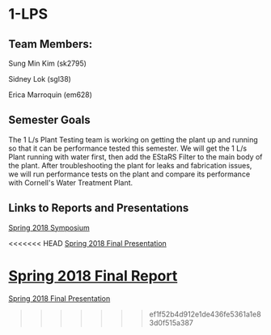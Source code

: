 # 1-LPS

## Team Members:
Sung Min Kim (sk2795)

Sidney Lok (sgl38)

Erica Marroquin (em628)

## Semester Goals
The 1 L/s Plant Testing team is working on getting the plant up and running so that it can be performance tested this semester. We will get the 1 L/s Plant running with water first, then add the EStaRS Filter to the main body of the plant. After troubleshooting the plant for leaks and fabrication issues, we will run performance tests on the plant and compare its performance with Cornell's Water Treatment Plant.

## Links to Reports and Presentations
[Spring 2018 Symposium](https://docs.google.com/presentation/d/1bsQvF7E3sRgvt_R3UUIwnSWJ7V4XimKN0mjClIBsYso/edit?usp=sharing)

<<<<<<< HEAD
[Spring 2018 Final Presentation](https://docs.google.com/presentation/d/1ZUqWIdNvOeXLw61G79KRRYRwp7IKMK_LN-B7A6c8fUU/edit#slide=id.p3)

[Spring 2018 Final Report](https://github.com/AguaClara/1-LPS/blob/master/1-LPS-Spring-2018-Final.pdf)
=======
[Spring 2018 Final Presentation](https://docs.google.com/presentation/d/1ZUqWIdNvOeXLw61G79KRRYRwp7IKMK_LN-B7A6c8fUU/edit?usp=sharing)
>>>>>>> ef1f52b4d912e1de436fe5361a1e83d0f515a387

